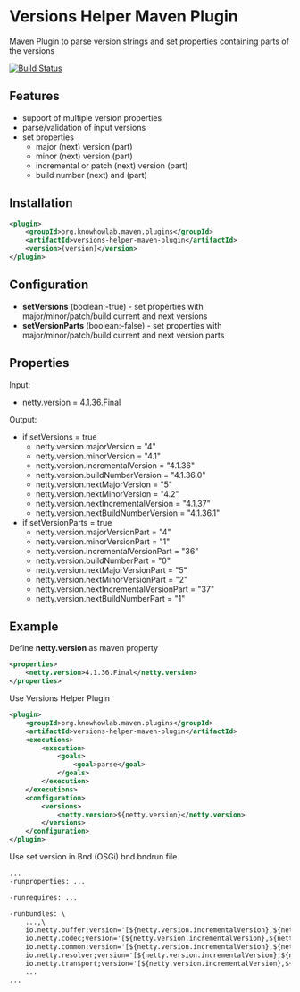 # Versions Helper Maven Plugin

Maven Plugin to parse version strings and set properties containing parts of the versions

[![Build Status](https://travis-ci.org/knowhowlab/versions-helper-maven-plugin.svg?branch=master)](https://travis-ci.org/knowhowlab/versions-helper-maven-plugin)

## Features

- support of multiple version properties
- parse/validation of input versions
- set properties
    - major (next) version (part)
    - minor (next) version (part)
    - incremental or patch (next) version (part)
    - build number (next) and (part)

## Installation

```xml
<plugin>
    <groupId>org.knowhowlab.maven.plugins</groupId>
    <artifactId>versions-helper-maven-plugin</artifactId>
    <version>(version)</version>
</plugin>
```

## Configuration

- **setVersions** (boolean:-true) - set properties with major/minor/patch/build current and next versions
- **setVersionParts** (boolean:-false) - set properties with major/minor/patch/build current and next version parts
 
## Properties

Input: 
- netty.version = 4.1.36.Final

Output:
- if setVersions = true
    - netty.version.majorVersion = "4" 
    - netty.version.minorVersion = "4.1" 
    - netty.version.incrementalVersion = "4.1.36" 
    - netty.version.buildNumberVersion = "4.1.36.0" 
    - netty.version.nextMajorVersion = "5" 
    - netty.version.nextMinorVersion = "4.2" 
    - netty.version.nextIncrementalVersion = "4.1.37" 
    - netty.version.nextBuildNumberVersion = "4.1.36.1"
- if setVersionParts = true
    - netty.version.majorVersionPart = "4"
    - netty.version.minorVersionPart = "1"
    - netty.version.incrementalVersionPart = "36"
    - netty.version.buildNumberPart = "0"
    - netty.version.nextMajorVersionPart = "5"
    - netty.version.nextMinorVersionPart = "2"
    - netty.version.nextIncrementalVersionPart = "37"
    - netty.version.nextBuildNumberPart = "1"

## Example

Define **netty.version** as maven property

```xml
<properties>
    <netty.version>4.1.36.Final</netty.version>
</properties>
```

Use Versions Helper Plugin

```xml
<plugin>
    <groupId>org.knowhowlab.maven.plugins</groupId>
    <artifactId>versions-helper-maven-plugin</artifactId>
    <executions>
        <execution>
            <goals>
                <goal>parse</goal>
            </goals>
        </execution>
    </executions>
    <configuration>
        <versions>
            <netty.version>${netty.version}</netty.version>
        </versions>
    </configuration>
</plugin>
```

Use set version in Bnd (OSGi) bnd.bndrun file.

```txt
...
-runproperties: ...

-runrequires: ...

-runbundles: \
    ...,\
    io.netty.buffer;version='[${netty.version.incrementalVersion},${netty.version.nextIncrementalVersion})',\
    io.netty.codec;version='[${netty.version.incrementalVersion},${netty.version.nextIncrementalVersion})',\
    io.netty.common;version='[${netty.version.incrementalVersion},${netty.version.nextIncrementalVersion})',\
    io.netty.resolver;version='[${netty.version.incrementalVersion},${netty.version.nextIncrementalVersion})',\
    io.netty.transport;version='[${netty.version.incrementalVersion},${netty.version.nextIncrementalVersion})',\
    ...
...
```